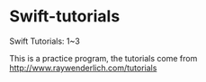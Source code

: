 # Swift-tutorials
Swift Tutorials: 1~3

This is a practice program, the tutorials come from http://www.raywenderlich.com/tutorials
